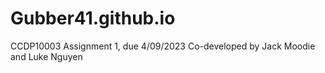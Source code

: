 # Gubber41.github.io
CCDP10003 Assignment 1, due 4/09/2023
Co-developed by Jack Moodie and Luke Nguyen




